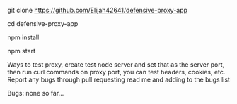git clone https://github.com/Elijah42641/defensive-proxy-app

cd defensive-proxy-app

npm install

npm start



Ways to test proxy, create test node server and set that as the server port, then run curl commands on proxy port, you can test headers, cookies, etc. Report any bugs through pull requesting read me and adding to the bugs list 

Bugs:
none so far...
